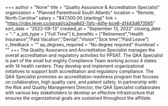 +++
author = "None"
title = "Quality Assurance & Accreditation Specialist"
organization = "Planned Parenthood South Atlantic"
location = "Remote, North Carolina"
salary = "$47,500.00 (starting)"
link = "https://jobs.lever.co/ppsat/ca2ea8d3-7a1c-4d1e-bce8-d1443d673565"
sort_date = "2022-09-13"
created_at = "September 13, 2022"
closing_date = "-"
a_job_type = ["Full Time"]
b_benefits = ["Retirement","Health Insurance","Paid Vacation","Dental","Vision","Sick time","Paid Leave"]
c_feedback = ""
aa_degrees_required = "No degree required"
thumbnail = ""
+++
The Quality Assurance and Accreditation Specialist manages the overall accreditation and regulatory activities for PPSAT.  The QAA Specialist is part of the small but mighty Compliance Team working across 4 states with 14 health centers. They develop and implement organizational initiatives to support both accreditation and regulatory compliance.  The QAA Specialist promotes an accreditation readiness program that focuses on collaboration, high quality care, and patient safety. In partnership with the Risk and Quality Management Director, the QAA Specialist collaborates with various key stakeholders to develop an effective infrastructure that ensures the organizational goals are sustained throughout the affiliate. 
